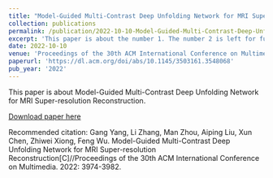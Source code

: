 ```yaml
---
title: "Model-Guided Multi-Contrast Deep Unfolding Network for MRI Super-resolution Reconstruction"
collection: publications
permalink: /publication/2022-10-10-Model-Guided-Multi-Contrast-Deep-Unfolding-Network-for-MRI-Super-resolution-Reconstruction.md
excerpt: 'This paper is about the number 1. The number 2 is left for future work.'
date: 2022-10-10
venue: 'Proceedings of the 30th ACM International Conference on Multimedia'
paperurl: 'https://dl.acm.org/doi/abs/10.1145/3503161.3548068'
pub_year: '2022'
---
```

This paper is about Model-Guided Multi-Contrast Deep Unfolding Network for MRI Super-resolution Reconstruction.

[Download paper here](https://dl.acm.org/doi/abs/10.1145/3503161.3548068)

Recommended citation: Gang Yang, Li Zhang, Man Zhou, Aiping Liu, Xun Chen, Zhiwei Xiong, Feng Wu. Model-Guided Multi-Contrast Deep Unfolding Network for MRI Super-resolution Reconstruction[C]//Proceedings of the 30th ACM International Conference on Multimedia. 2022: 3974-3982.
